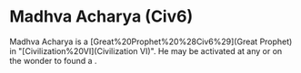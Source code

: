 # Madhva Acharya (Civ6)

Madhva Acharya is a [Great%20Prophet%20%28Civ6%29](Great Prophet) in "[Civilization%20VI](Civilization VI)". He may be activated at any or on the wonder to found a .